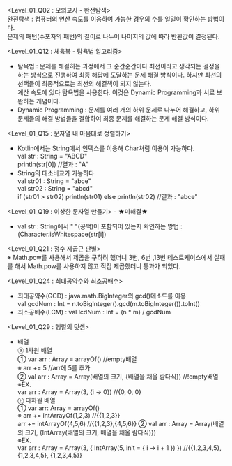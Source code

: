 <Level_01_Q02 : 모의고사 - 완전탐색>  
완전탐색 : 컴퓨터의 연산 속도를 이용하여 가능한 경우의 수를 일일이 확인하는 방법이다.  
문제의 패턴(수포자의 패턴)의 길이로 나누어 나머지의 값에 따라 반환값이 결정된다.  
  
<Level_01_Q12 : 체육복 - 탐욕법 알고리즘>  
* 탐욕법 : 문제를 해결히는 과정에서 그 순간순간마다 최선이라고 생각되는 결정을 하는 방식으로 진행하여 최종 해답에 도달하는 문제 해결 방식이다. 하지만 최선의 선택들이 최종적으로는 최선의 해결책이 되지 않는다.  
계산 속도에 있다 탐욕법을 사용한다. 이것은 Dynamic Programming과 서로 보완하는 개념이다.  
* Dynamic Programming : 문제를 여러 개의 하위 문제로 나누어 해결하고, 하위 문제들의 해결 방법들을 결합하여 최종 문제를 해결하는 문제 해결 방식이다.  
  
<Level_01_Q15 : 문자열 내 마음대로 정렬하기>  
* Kotlin에서는 String에서 인덱스를 이용해 Char처럼 이용이 가능하다.  
val str : String = "ABCD"  
println(str[0]) //결과 : "A"  
* String의 대소비교가 가능하다  
val str01 : String = "abce"  
val str02 : String = "abcd"  
if (str01 > str02) println(str01) else println(str02) //결과 : "abce"  
  
<Level_01_Q19 : 이상한 문자열 만들기> - ★미해결★  
* val str : String에서 " "(공백)이 포함되어 있는지 확인하는 방법 : (Character.isWhitespace(str[i])  
  
<Level_01_Q21 : 정수 제곱근 판별>  
※ Math.pow를 사용해서 제곱을 구하려 했더니 3번, 6번 ,13번 테스트케이스에서 실패를 해서 Math.pow를 사용하지 않고 직접 제곱했더니 통과가 되었다.  
  
<Level_01_Q24 : 최대공약수와 최소공배수>  
* 최대공약수(GCD) : java.math.BigInteger의 gcd()메소드를 이용  
val gcdNum : Int = n.toBigInteger().gcd(m.toBigInteger()).toInt()  
* 최소공배수(LCM) : val lcdNum : Int = (n * m) / gcdNum  
  
<Level_01_Q29 : 행렬의 덧셈>  
* 배열  
ⓐ 1차원 배열  
 ① var arr : Array<Int> = arrayOf() //empty배열  
 ※ arr += 5 //arr에 5를 추가  
 ② val arr : Array<Int> = Array<Int>(배열의 크기, {배열을 채울 람다식}) //!empty배열  
 ※EX.  
 var arr : Array<Int> = Array<Int>(3, {i -> 0}) //{0, 0, 0}  
ⓑ 다차원 배열  
 ① var arr: Array<IntArray> = arrayOf()  
 ※ arr += intArrayOf(1,2,3)  //{{1,2,3}}  
    arr += intArrayOf(4,5,6)  //{{1,2,3},{4,5,6}} 
 ② val arr : Array<IntArray> = Array<IntArray>(배열의 크기, {IntArray(배열의 크기, 배열을 채울 람다식)})  
 ※EX.  
 var arr : Array<IntArray> = Array<IntArray>(3, { IntArray(5, init = { i -> i + 1 }) }) //{{1,2,3,4,5}, {1,2,3,4,5}, {1,2,3,4,5}}  